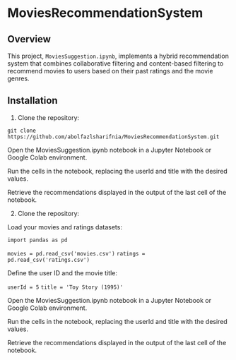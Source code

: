 # MoviesRecommendationSystem

## Overview

This project, `MoviesSuggestion.ipynb`, implements a hybrid recommendation system that combines collaborative filtering and content-based filtering to recommend movies to users based on their past ratings and the movie genres.

## Installation

1. Clone the repository:

`git clone https://github.com/abolfazlsharifnia/MoviesRecommendationSystem.git`

Open the MoviesSuggestion.ipynb notebook in a Jupyter Notebook or Google Colab environment.

Run the cells in the notebook, replacing the userId and title with the desired values.

Retrieve the recommendations displayed in the output of the last cell of the notebook.

2. Clone the repository:


Load your movies and ratings datasets:

`import pandas as pd`

`movies = pd.read_csv('movies.csv')`
`ratings = pd.read_csv('ratings.csv')`

Define the user ID and the movie title:

`userId = 5`
`title = 'Toy Story (1995)'`

Open the MoviesSuggestion.ipynb notebook in a Jupyter Notebook or Google Colab environment.

Run the cells in the notebook, replacing the userId and title with the desired values.

Retrieve the recommendations displayed in the output of the last cell of the notebook.
